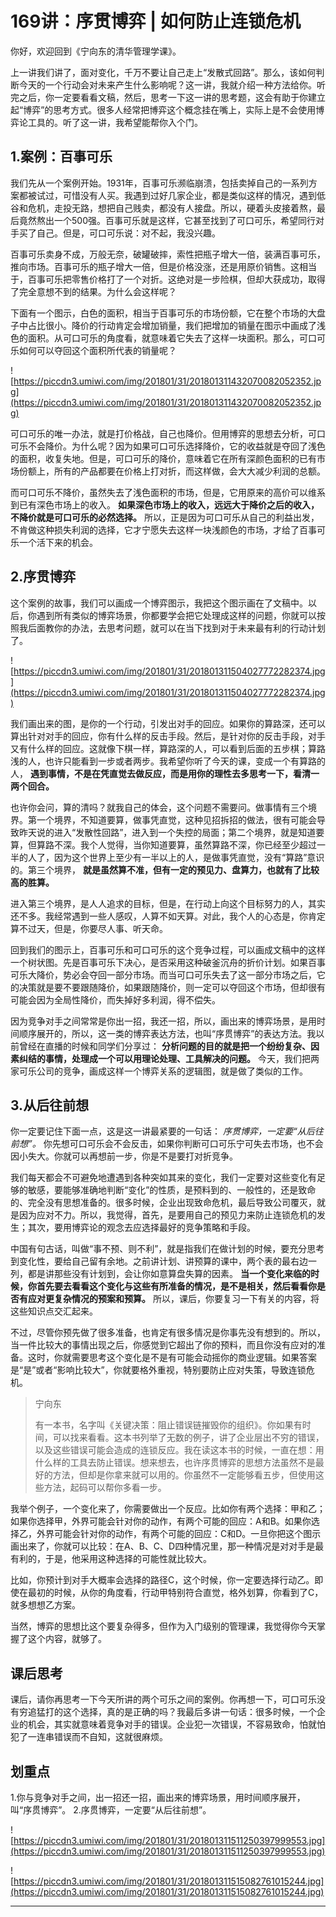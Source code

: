 # 169讲：序贯博弈 | 如何防止连锁危机

你好，欢迎回到《宁向东的清华管理学课》。

上一讲我们讲了，面对变化，千万不要让自己走上“发散式回路”。那么，该如何判断今天的一个行动会对未来产生什么影响呢？这一讲，我就介绍一种方法给你。听完之后，你一定要看看文稿，然后，思考一下这一讲的思考题，这会有助于你建立起“博弈”的思考方式。很多人经常把博弈这个概念挂在嘴上，实际上是不会使用博弈论工具的。听了这一讲，我希望能帮你入个门。

## 1.案例：百事可乐

我们先从一个案例开始。1931年，百事可乐濒临崩溃，包括卖掉自己的一系列方案都被试过，可惜没有人买。我遇到过好几家企业，都是类似这样的情况，遇到低谷和危机，走投无路，想把自己贱卖，都没有人接盘。所以，硬着头皮接着熬，最后竟然熬出一个500强。百事可乐就是这样，它甚至找到了可口可乐，希望同行对手买了自己。但是，可口可乐说：对不起，我没兴趣。

百事可乐卖身不成，万般无奈，破罐破摔，索性把瓶子增大一倍，装满百事可乐，推向市场。百事可乐的瓶子增大一倍，但是价格没涨，还是用原价销售。这相当于，百事可乐把零售价格打了一个对折。这绝对是一步险棋，但却大获成功，取得了完全意想不到的结果。为什么会这样呢？

下面有一个图示，白色的面积，相当于百事可乐的市场份额，它在整个市场的大盘子中占比很小。降价的行动肯定会增加销量，我们把增加的销量在图示中画成了浅色的面积。从可口可乐的角度看，就意味着它失去了这样一块面积。那么，可口可乐如何可以夺回这个面积所代表的销量呢？

![https://piccdn3.umiwi.com/img/201801/31/201801311432070082052352.jpg](https://piccdn3.umiwi.com/img/201801/31/201801311432070082052352.jpg)

可口可乐的唯一办法，就是打价格战，自己也降价。但用博弈的思想去分析，可口可乐不会降价。为什么呢？因为如果可口可乐选择降价，它的收益就是夺回了浅色的面积，收复失地。但是，可口可乐的降价，意味着它在所有深颜色面积的已有市场份额上，所有的产品都要在价格上打对折，而这样做，会大大减少利润的总额。

而可口可乐不降价，虽然失去了浅色面积的市场，但是，它用原来的高价可以维系到已有深色市场上的收入。 **如果深色市场上的收入，远远大于降价之后的收入，不降价就是可口可乐的必然选择。** 所以，正是因为可口可乐从自己的利益出发，不肯做这种损失利润的选择，它才宁愿失去这样一块浅颜色的市场，才给了百事可乐一个活下来的机会。

## 2.序贯博弈

这个案例的故事，我们可以画成一个博弈图示，我把这个图示画在了文稿中。以后，你遇到所有类似的博弈场景，你都要学会把它处理成这样的问题，你就可以按照我后面教你的办法，去思考问题，就可以在当下找到对于未来最有利的行动计划了。

![https://piccdn3.umiwi.com/img/201801/31/201801311504027772282374.jpg](https://piccdn3.umiwi.com/img/201801/31/201801311504027772282374.jpg)

我们画出来的图，是你的一个行动，引发出对手的回应。如果你的算路深，还可以算出针对对手的回应，你有什么样的反击手段。然后，是针对你的反击手段，对手又有什么样的回应。这就像下棋一样，算路深的人，可以看到后面的五步棋；算路浅的人，也许只能看到一步或者两步。我希望你听了今天的课，变成一个有算路的人， **遇到事情，不是在凭直觉去做反应，而是用你的理性去多思考一下，看清一两个回合。**

也许你会问，算的清吗？就我自己的体会，这个问题不需要问。做事情有三个境界。第一个境界，不知道要算，做事凭直觉，这种见招拆招的做法，很有可能会导致昨天说的进入“发散性回路”，进入到一个失控的局面；第二个境界，就是知道要算，但算路不深。我个人觉得，当你知道要算，虽然算路不深，你已经至少超过一半的人了，因为这个世界上至少有一半以上的人，是做事凭直觉，没有“算路”意识的。第三个境界， **就是虽然算不准，但有一定的预见力、盘算力，也就有了比较高的胜算。**

进入第三个境界，是人人追求的目标，但是，在行动上向这个目标努力的人，其实还不多。我经常遇到一些人感叹，人算不如天算。对此，我个人的心态是，你肯定算不过天，但是，你要尽人事、听天命。

回到我们的图示上，百事可乐和可口可乐的这个竞争过程，可以画成文稿中的这样一个树状图。先是百事可乐下决心，是否采用这种破釜沉舟的折价计划。如果百事可乐大降价，势必会夺回一部分市场。而当可口可乐失去了这一部分市场之后，它的决策就是要不要跟随降价，如果跟随降价，则一定可以夺回这个市场，但却很有可能会因为全局性降价，而失掉好多利润，得不偿失。

因为竞争对手之间常常是你出一招，我还一招，所以，画出来的博弈场景，是用时间顺序展开的，所以，这一类的博弈表达方法，也叫“序贯博弈”的表达方法。我以前曾经在直播的时候和同学们分享过： **分析问题的目的就是把一个纷纷复杂、因素纠结的事情，处理成一个可以用理论处理、工具解决的问题。** 今天，我们把两家可乐公司的竞争，画成这样一个博弈关系的逻辑图，就是做了类似的工作。

## 3.从后往前想

你一定要记住下面一点，这是这一讲最紧要的一句话： *序贯博弈，一定要“从后往前想”。* 你先想可口可乐会不会反击，如果你判断可口可乐宁可失去市场，也不会因小失大。你就可以再想前一步，你是不是要打对折竞争。

我们每天都会不可避免地遭遇到各种突如其来的变化，我们一定要对这些变化有足够的敏感，要能够准确地判断“变化”的性质，是预料到的、一般性的，还是致命的、完全没有思想准备的。很多时候，企业出现致命危机，最后导致公司覆灭，就是因为应对不力。所以，我觉得，首先，是要用自己的预见力来防止连锁危机的发生；其次，要用博弈论的观念去应选择最好的竞争策略和手段。

中国有句古话，叫做“事不预、则不利”，就是指我们在做计划的时候，要充分思考到变化性，要给自己留有余地。之前讲计划、讲预算的课中，两个表的最右边一列，都是讲那些没有计划到，会让你如意算盘失算的因素。 **当一个变化来临的时候，你首先要去看看这个变化与这些有所准备的情况，是不是相关，然后看看你是否有应对更复杂情况的预案和预算。** 所以，课后，你要复习一下有关的内容，将这些知识点交汇起来。

不过，尽管你预先做了很多准备，也肯定有很多情况是你事先没有想到的。所以，当一件比较大的事情出现之后，你感觉到它超出了你的预料，而且你没有应对的准备。这时，你就需要思考这个变化是不是有可能会动摇你的商业逻辑。如果答案是“是”或者“影响比较大”，你就要格外重视，特别要防止应对失策，导致连锁危机。

> 宁向东
> 
> 有一本书，名字叫《关键决策：阻止错误链摧毁你的组织》。你如果有时间，可以找来看看。这本书列举了无数的例子，讲了企业层出不穷的错误，以及这些错误可能会造成的连锁反应。我在读这本书的时候，一直在想：用什么样的工具去防止错误。想来想去，也许序贯博弈的思想方法虽然不是最好的方法，但却是你拿来就可以用的。你虽然不一定能够看五步，但使用这些方法，起码可以帮你多看一步。

我举个例子，一个变化来了，你需要做出一个反应。比如你有两个选择：甲和乙；如果你选择甲，外界可能会针对你的动作，有两个可能的回应：A和B。如果你选择乙，外界可能会针对你的动作，有两个可能的回应：C和D。一旦你把这个图示画出来了，你就可以比较：在A、B、C、D四种情况里，那一种情况是对对手是最有利的，于是，他采用这种选择的可能性就比较大。

比如，你预计到对手大概率会选择的路径C，这个时候，你一定要选择行动乙。即使在最初的时候，从你的角度看，行动甲特别符合直觉，格外划算，你看到了C，就多想想乙方案。

当然，博弈的思想比这个要复杂得多，但作为入门级别的管理课，我觉得你今天掌握了这个内容，就够了。

## 课后思考

课后，请你再思考一下今天所讲的两个可乐之间的案例。你再想一下，可口可乐没有穷追猛打的这个选择，真的是正确的吗？我最后多讲一句话：很多时候，一个企业的机会，其实就意味着竞争对手的错误。企业犯一次错误，不容易致命，怕就怕犯了一连串错误而不自知，这就很麻烦。

## 划重点

1.你与竞争对手之间，出一招还一招，画出来的博弈场景，用时间顺序展开，叫“序贯博弈”。
2.序贯博弈，一定要“从后往前想”。

![https://piccdn3.umiwi.com/img/201801/31/201801311511250397999553.jpg](https://piccdn3.umiwi.com/img/201801/31/201801311511250397999553.jpg)

![https://piccdn3.umiwi.com/img/201801/31/201801311515082761015244.jpg](https://piccdn3.umiwi.com/img/201801/31/201801311515082761015244.jpg)

---
